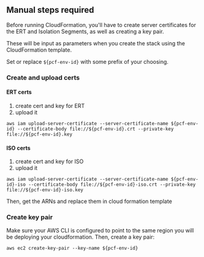 ## Manual steps required

Before running CloudFormation, you'll have to create server certificates
for the ERT and Isolation Segments, as well as creating a key pair.

These will be input as parameters when you create the stack using the CloudFormation template.

Set or replace `${pcf-env-id}` with some prefix of your choosing.

### Create and upload certs

#### ERT certs

1. create cert and key for ERT
2. upload it
```
aws iam upload-server-certificate --server-certificate-name ${pcf-env-id} --certificate-body file://${pcf-env-id}.crt --private-key file://${pcf-env-id}.key
```

#### ISO certs

1. create cert and key for ISO
2. upload it
```
aws iam upload-server-certificate --server-certificate-name ${pcf-env-id}-iso --certificate-body file://${pcf-env-id}-iso.crt --private-key file://${pcf-env-id}-iso.key
```

Then, get the ARNs and replace them in cloud formation template

### Create key pair

Make sure your AWS CLI is configured to point to the same region you
will be deploying your cloudformation.  Then, create a key pair:

```
aws ec2 create-key-pair --key-name ${pcf-env-id}
```
